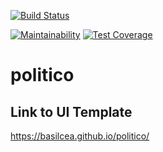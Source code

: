 [![Build Status](https://travis-ci.org/basilcea/politico.svg?branch=develop)](https://travis-ci.org/basilcea/politico)

[![Maintainability](https://api.codeclimate.com/v1/badges/1ab9d7aac9c48843eac3/maintainability)](https://codeclimate.com/github/basilcea/politico/maintainability)
[![Test Coverage](https://api.codeclimate.com/v1/badges/1ab9d7aac9c48843eac3/test_coverage)](https://codeclimate.com/github/basilcea/politico/test_coverage)

# politico

## Link to UI Template

  https://basilcea.github.io/politico/